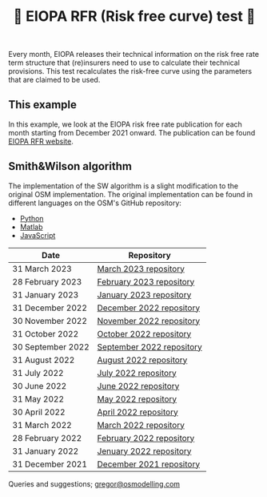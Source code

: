<h1 align="center" style="border-botom: none">
  <b>
  🐍 EIOPA RFR (Risk free curve) test 🐍
 </b>
</h1>

</br>

Every month, EIOPA releases their technical information on the risk free rate term structure that (re)insurers need to use to calculate their technical provisions. This test recalculates the risk-free curve using the parameters that are claimed to be used.

## This example
In this example, we look at the EIOPA risk free rate publication for each month starting from December 2021 onward. The publication can be found [EIOPA RFR website](https://www.eiopa.europa.eu/tools-and-data/risk-free-interest-rate-term-structures_en).

## Smith&Wilson algorithm

The implementation of the SW algorithm is a slight modification to the original OSM implementation. The original implementation can be found in different languages on the OSM's GitHub repository:
-  [Python](https://github.com/qnity/insurance_python/tree/main/smith%26wilson)
-  [Matlab](https://github.com/qnity/insurance_matlab/tree/main/smith%26wilson)
-  [JavaScript](https://github.com/qnity/insurance_javascript/tree/main/smith-wilson)

| Date                     | Repository                          |
| -------------------------| ----------------------------------- |
| 31 March 2023            | [March 2023 repository]             |
| 28 February 2023         | [February 2023 repository]          |
| 31 January 2023          | [January 2023 repository]           |
| 31 December 2022         | [December 2022 repository]          |
| 30 November 2022         | [November 2022 repository]          |
| 31 October 2022          | [October 2022 repository]           |
| 30 September 2022        | [September 2022 repository]         |
| 31 August 2022           | [August 2022 repository]            |
| 31 July 2022             | [July 2022 repository]              |
| 30 June 2022             | [June 2022 repository]              |
| 31 May 2022              | [May 2022 repository]               |
| 30 April 2022            | [April 2022 repository]             |
| 31 March 2022            | [March 2022 repository]             |
| 28 February 2022         | [February 2022 repository]          |
| 31 January 2022          | [Jenuary 2022 repository]           |
| 31 December 2021         | [December 2021 repository]          |

[March 2023 repository]:https://github.com/qnity/EIOPA_Monthly_RFR_check/tree/main/23_March
[February 2023 repository]:https://github.com/qnity/EIOPA_Monthly_RFR_check/tree/main/23_February
[January 2023 repository]:https://github.com/qnity/EIOPA_Monthly_RFR_check/tree/main/23_January
[December 2022 repository]:https://github.com/qnity/EIOPA_Monthly_RFR_check/tree/main/22_December
[November 2022 repository]:https://github.com/qnity/EIOPA_Monthly_RFR_check/tree/main/22_November
[October 2022 repository]:https://github.com/qnity/EIOPA_Monthly_RFR_check/tree/main/22_October
[September 2022 repository]:https://github.com/qnity/EIOPA_Monthly_RFR_check/tree/main/22_September
[August 2022 repository]:https://github.com/qnity/EIOPA_Monthly_RFR_check/tree/main/22_August
[July 2022 repository]:https://github.com/qnity/EIOPA_Monthly_RFR_check/tree/main/22_July
[June 2022 repository]:https://github.com/qnity/EIOPA_Monthly_RFR_check/tree/main/22_June
[May 2022 repository]:https://github.com/qnity/EIOPA_Monthly_RFR_check/tree/main/22_May
[April 2022 repository]:https://github.com/qnity/EIOPA_Monthly_RFR_check/tree/main/22_April
[March 2022 repository]:https://github.com/qnity/EIOPA_Monthly_RFR_check/tree/main/22_March
[February 2022 repository]:https://github.com/qnity/EIOPA_Monthly_RFR_check/tree/main/22_February
[Jenuary 2022 repository]:https://github.com/qnity/EIOPA_Monthly_RFR_check/tree/main/22_January
[December 2021 repository]:https://github.com/qnity/EIOPA_Monthly_RFR_check/tree/main/21_December

Queries and suggestions; gregor@osmodelling.com
